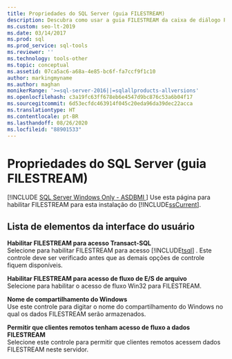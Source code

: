 ```yaml
---
title: Propriedades do SQL Server (guia FILESTREAM)
description: Descubra como usar a guia FILESTREAM da caixa de diálogo Propriedades do SQL Server para habilitar o FILESTREAM para uma instalação do SQL Server 2019.
ms.custom: seo-lt-2019
ms.date: 03/14/2017
ms.prod: sql
ms.prod_service: sql-tools
ms.reviewer: ''
ms.technology: tools-other
ms.topic: conceptual
ms.assetid: 07ca5ac6-a68a-4e85-bc6f-fa7ccf9f1c10
author: markingmyname
ms.author: maghan
monikerRange: '>=sql-server-2016||=sqlallproducts-allversions'
ms.openlocfilehash: c3a19fc63ff678eb6e4547d9bc876c53a6b04f17
ms.sourcegitcommit: 6d53ecfdc463914f045c20eda96da39dec22acca
ms.translationtype: HT
ms.contentlocale: pt-BR
ms.lasthandoff: 08/26/2020
ms.locfileid: "88901533"
---
```

# <a name="sql-server-properties-filestream-tab"></a>Propriedades do SQL Server (guia FILESTREAM)
[!INCLUDE [SQL Server Windows Only - ASDBMI ](../../includes/applies-to-version/sql-windows-only-asdbmi.md)]
  Use esta página para habilitar FILESTREAM para esta instalação do [!INCLUDE[ssCurrent](../../includes/sscurrent-md.md)].  
  
## <a name="ui-element-list"></a>Lista de elementos da interface do usuário  
 **Habilitar FILESTREAM para acesso Transact-SQL**  
 Selecione para habilitar FILESTREAM para acesso [!INCLUDE[tsql](../../includes/tsql-md.md)] . Este controle deve ser verificado antes que as demais opções de controle fiquem disponíveis.  
  
 **Habilitar FILESTREAM para acesso de fluxo de E/S de arquivo**  
 Selecione para habilitar o acesso de fluxo Win32 para FILESTREAM.  
  
 **Nome de compartilhamento do Windows**  
 Use este controle para digitar o nome do compartilhamento do Windows no qual os dados FILESTREAM serão armazenados.  
  
 **Permitir que clientes remotos tenham acesso de fluxo a dados FILESTREAM**  
 Selecione este controle para permitir que clientes remotos acessem dados FILESTREAM neste servidor.  
  
  
